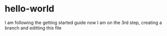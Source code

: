 # hello-world
I am following the getting started guide
now I am on the 3rd step, creating a branch and editting this file
